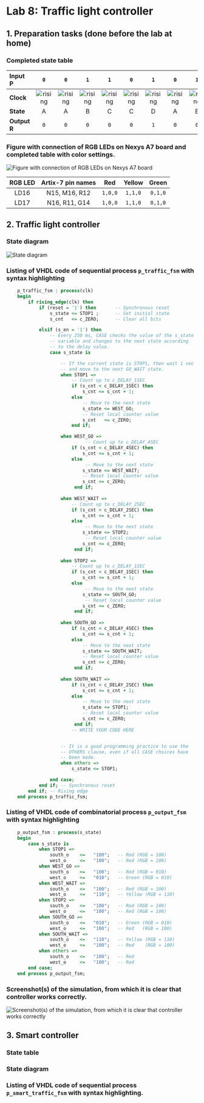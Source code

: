# Lab 8: Traffic light controller

## 1. Preparation tasks (done before the lab at home)

### Completed state table

| **Input P** | `0` | `0` | `1` | `1` | `0` | `1` | `0` | `1` | `1` | `1` | `1` | `0` | `0` | `1` | `1` | `1` |
| :-- | :-: | :-: | :-: | :-: | :-: | :-: | :-: | :-: | :-: | :-: | :-: | :-: | :-: | :-: | :-: | :-: |
| **Clock** | ![rising](IMAGES/eq_uparrow.png) | ![rising](IMAGES/eq_uparrow.png) | ![rising](IMAGES/eq_uparrow.png) | ![rising](IMAGES/eq_uparrow.png) | ![rising](IMAGES/eq_uparrow.png) | ![rising](IMAGES/eq_uparrow.png) | ![rising](IMAGES/eq_uparrow.png) | ![rising](IMAGES/eq_uparrow.png) | ![rising](IMAGES/eq_uparrow.png) | ![rising](IMAGES/eq_uparrow.png) | ![rising](IMAGES/eq_uparrow.png) | ![rising](IMAGES/eq_uparrow.png) | ![rising](IMAGES/eq_uparrow.png) | ![rising](IMAGES/eq_uparrow.png) | ![rising](IMAGES/eq_uparrow.png) | ![rising](IMAGES/eq_uparrow.png) |
| **State** | A | A | B | C | C | D | A | B | C | D | B | B | B | C | D | B |
| **Output R** | `0` | `0` | `0` | `0` | `0` | `1` | `0` | `0` | `0` | `1` | `0` | `0` | `0` | `0` | `1` | `0` |

### Figure with connection of RGB LEDs on Nexys A7 board and completed table with color settings.

![Figure with connection of RGB LEDs on Nexys A7 board](IMAGES/schemaLED.jpg)

| **RGB LED** | **Artix-7 pin names** | **Red** | **Yellow** | **Green** |
| :-: | :-: | :-: | :-: | :-: |
| LD16 | N15, M16, R12 | `1,0,0` | `1,1,0` | `0,1,0` |
| LD17 | N16, R11, G14 | `1,0,0` | `1,1,0` | `0,1,0` |


## 2. Traffic light controller

### State diagram

![State diagram](IMAGES/statediagram.jpg)

### Listing of VHDL code of sequential process `p_traffic_fsm` with syntax highlighting

``` vhdl
    p_traffic_fsm : process(clk)
    begin
        if rising_edge(clk) then
            if (reset = '1') then       -- Synchronous reset
                s_state <= STOP1 ;      -- Set initial state
                s_cnt   <= c_ZERO;      -- Clear all bits

            elsif (s_en = '1') then
                -- Every 250 ms, CASE checks the value of the s_state 
                -- variable and changes to the next state according 
                -- to the delay value.
                case s_state is

                    -- If the current state is STOP1, then wait 1 sec
                    -- and move to the next GO_WAIT state.
                    when STOP1 =>
                        -- Count up to c_DELAY_1SEC
                        if (s_cnt < c_DELAY_1SEC) then
                            s_cnt <= s_cnt + 1;
                        else
                            -- Move to the next state
                            s_state <= WEST_GO;
                            -- Reset local counter value
                            s_cnt   <= c_ZERO;
                        end if;

                    when WEST_GO =>
                             -- Count up to c_DELAY_4SEC
                        if (s_cnt < c_DELAY_4SEC) then
                            s_cnt <= s_cnt + 1;
                        else
                             -- Move to the next state                        
                            s_state <= WEST_WAIT;
                            -- Reset local counter value                            
                            s_cnt <= c_ZERO;
                         end if;
                         
                    when WEST_WAIT =>
                        -- Count up to c_DELAY_2SEC                    
                        if (s_cnt < c_DELAY_2SEC) then
                            s_cnt <= s_cnt + 1;
                        else
                             -- Move to the next state                        
                            s_state <= STOP2;
                             -- Reset local counter value                            
                            s_cnt <= c_ZERO;
                         end if; 
                         
                    when STOP2 =>
                        -- Count up to c_DELAY_1SEC                    
                        if (s_cnt < c_DELAY_1SEC) then
                            s_cnt <= s_cnt + 1;
                        else
                             -- Move to the next state                        
                            s_state <= SOUTH_GO;
                             -- Reset local counter value                             
                            s_cnt <= c_ZERO;
                         end if; 
                         
                    when SOUTH_GO =>
                        if (s_cnt < c_DELAY_4SEC) then
                            s_cnt <= s_cnt + 1;
                        else
                            -- Move to the next state                        
                            s_state <= SOUTH_WAIT;
                            -- Reset local counter value                             
                            s_cnt <= c_ZERO;
                         end if;
                         
                    when SOUTH_WAIT =>
                        if (s_cnt < c_DELAY_2SEC) then
                            s_cnt <= s_cnt + 1;
                        else
                            -- Move to the next state                        
                            s_state <= STOP1;
                            -- Reset local counter value                             
                            s_cnt <= c_ZERO;
                         end if;
                        -- WRITE YOUR CODE HERE


                    -- It is a good programming practice to use the 
                    -- OTHERS clause, even if all CASE choices have 
                    -- been made. 
                    when others =>
                        s_state <= STOP1;

                end case;
            end if; -- Synchronous reset
        end if; -- Rising edge
    end process p_traffic_fsm;
```

### Listing of VHDL code of combinatorial process `p_output_fsm` with syntax highlighting

``` vhdl
    p_output_fsm : process(s_state)
    begin
        case s_state is
            when STOP1 =>
                south_o    <=   "100";   -- Red (RGB = 100)
                west_o     <=   "100";   -- Red (RGB = 100)
            when WEST_GO =>
                south_o    <=   "100";   -- Red (RGB = 010)
                west_o     <=   "010";   -- Green (RGB = 010)
            when WEST_WAIT =>
                south_o    <=   "100";   -- Red (RGB = 100)
                west_o     <=   "110";   -- Yellow (RGB = 110)                
            when STOP2 =>
                south_o    <=   "100";   -- Red (RGB = 100)
                west_o     <=   "100";   -- Red (RGB = 100)
            when SOUTH_GO =>
                south_o    <=   "010";   -- Green (RGB = 010)
                west_o     <=   "100";   -- Red   (RGB = 100)
            when SOUTH_WAIT =>
                south_o    <=   "110";   -- Yellow (RGB = 110)
                west_o     <=   "100";   -- Red    (RGB = 100)     
            when others =>
                south_o    <=   "100";   -- Red
                west_o     <=   "100";   -- Red
        end case;
    end process p_output_fsm;

```

### Screenshot(s) of the simulation, from which it is clear that controller works correctly.

![Screenshot(s) of the simulation, from which it is clear that controller works correctly](IMAGES/simulation1.jpg)


## 3. Smart controller

### State table

### State diagram

### Listing of VHDL code of sequential process `p_smart_traffic_fsm` with syntax highlighting.
